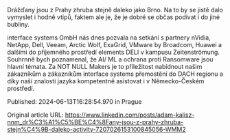 Drážďany jsou z Prahy zhruba stejně daleko jako Brno. Na to by se jistě dalo vymyslet i hodně vtipů, faktem ale je, že je dobré se občas podívat i do jiné bubliny.

interface systems GmbH nás dnes pozvala na setkání s partnery nVidia, NetApp, Dell, Veeam, Arctic Wolf, ExaGrid, VMware by Broadcom, Huawei a dalšími do příjemného prostředí elements DELI v kampusu Zeitenströmung. Souhrnně bych poznamenal, že AI/ ML a ochrana proti Ransomware jsou hlavní témata. Za NOT NULL Makers je to příležitost nabídnout našim zákazníkům a zákazníkům interface systems přemostění do DACH regionu a díky naší znalosti jazyka kompetentně asistovat i v Německo-Českém prostředí.


Published: 2024-06-13T16:28:54.970 in Prague

Original article URL: https://www.linkedin.com/posts/adam-kalisz-nnm_dr%C3%A1%C5%BE%C4%8Fany-jsou-z-prahy-zhruba-stejn%C4%9B-daleko-activity-7207026153100845056-WMM2

